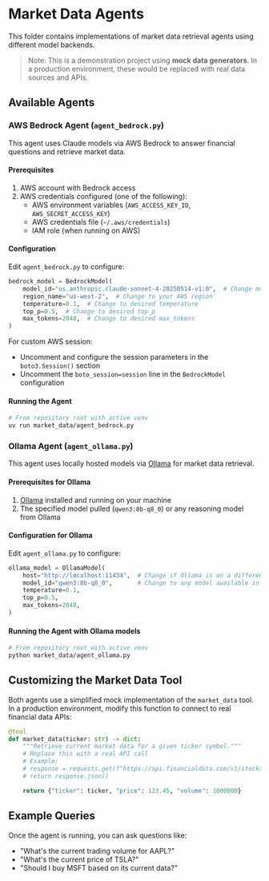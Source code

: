 # Market Data Agents

This folder contains implementations of market data retrieval agents using different model backends.

>Note: This is a demonstration project using **mock data generators**. In a production environment, these would be replaced with real data sources and APIs.

## Available Agents

### AWS Bedrock Agent (`agent_bedrock.py`)

This agent uses Claude models via AWS Bedrock to answer financial questions and retrieve market data.

#### Prerequisites

1. AWS account with Bedrock access
2. AWS credentials configured (one of the following):
   - AWS environment variables (`AWS_ACCESS_KEY_ID`, `AWS_SECRET_ACCESS_KEY`)
   - AWS credentials file (`~/.aws/credentials`)
   - IAM role (when running on AWS)

#### Configuration

Edit `agent_bedrock.py` to configure:

```python
bedrock_model = BedrockModel(
    model_id="us.anthropic.claude-sonnet-4-20250514-v1:0",  # Change model if needed
    region_name="us-west-2",  # Change to your AWS region
    temperature=0.1,  # Change to desired temperature
    top_p=0.5,  # Change to desired top_p
    max_tokens=2048,  # Change to desired max_tokens
)
```

For custom AWS session:

- Uncomment and configure the session parameters in the `boto3.Session()` section
- Uncomment the `boto_session=session` line in the `BedrockModel` configuration

#### Running the Agent

```bash
# From repository root with active venv
uv run market_data/agent_bedrock.py
```

### Ollama Agent (`agent_ollama.py`)

This agent uses locally hosted models via [Ollama](https://ollama.ai/) for market data retrieval.

#### Prerequisites for Ollama

1. [Ollama](https://ollama.ai/) installed and running on your machine
2. The specified model pulled (`qwen3:8b-q8_0`) or any reasoning model from Ollama

#### Configuration for Ollama

Edit `agent_ollama.py` to configure:

```python
ollama_model = OllamaModel(
    host="http://localhost:11434",  # Change if Ollama is on a different host/port
    model_id="qwen3:8b-q8_0",       # Change to any model available in Ollama
    temperature=0.1,
    top_p=0.5,
    max_tokens=2048,
)
```

#### Running the Agent with Ollama models

```bash
# From repository root with active venv
python market_data/agent_ollama.py
```

## Customizing the Market Data Tool

Both agents use a simplified mock implementation of the `market_data` tool. In a production environment, modify this function to connect to real financial data APIs:

```python
@tool
def market_data(ticker: str) -> dict:
    """Retrieve current market data for a given ticker symbol."""
    # Replace this with a real API call
    # Example:
    # response = requests.get(f"https://api.financialdata.com/v1/stocks/{ticker}")
    # return response.json()

    return {"ticker": ticker, "price": 123.45, "volume": 1000000}
```

## Example Queries

Once the agent is running, you can ask questions like:

- "What's the current trading volume for AAPL?"
- "What's the current price of TSLA?"
- "Should I buy MSFT based on its current data?"
